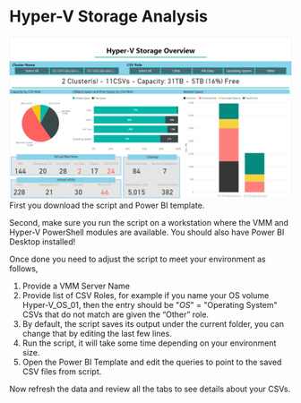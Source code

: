 # Hyper-V Storage Analysis
![alt text](https://github.com/WillyMoselhy/Hyper-V-Storage-Analysis/raw/master/Hyper-V%20Power%20BI.png "Sample Power BI report")
First you download the script and Power BI template.

Second, make sure you run the script on a workstation where the VMM and Hyper-V PowerShell modules are available. You should also have Power BI Desktop installed!

Once done you need to adjust the script to meet your environment as follows,
1.	Provide a VMM Server Name
2.	Provide list of CSV Roles, for example if you name your OS volume Hyper-V_OS_01, then the entry should be "*OS*" = "Operating System" CSVs that do not match are given the “Other” role.
3.	By default, the script saves its output under the current folder, you can change that by editing the last few lines.
4.	Run the script, it will take some time depending on your environment size.
5.	Open the Power BI Template and edit the queries to point to the saved CSV files from script.

Now refresh the data and review all the tabs to see details about your CSVs.
